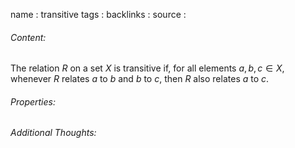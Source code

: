 name : transitive
tags : 
backlinks : 
source : 

###### Content:
The relation $R$ on a set $X$ is transitive if, for all elements $a,b,c \in X$, whenever $R$ relates $a$ to $b$ and $b$ to $c$, then $R$ also relates $a$ to $c$.

###### Properties:


###### Additional Thoughts:
